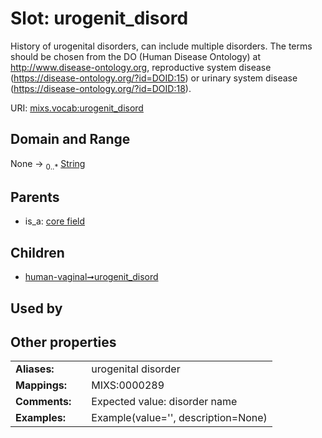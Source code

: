 
# Slot: urogenit_disord


History of urogenital disorders, can include multiple disorders. The terms should be chosen from the DO (Human Disease Ontology) at http://www.disease-ontology.org, reproductive system disease (https://disease-ontology.org/?id=DOID:15) or urinary system disease (https://disease-ontology.org/?id=DOID:18).

URI: [mixs.vocab:urogenit_disord](https://w3id.org/mixs/vocab/urogenit_disord)


## Domain and Range

None &#8594;  <sub>0..\*</sub> [String](types/String.md)

## Parents

 *  is_a: [core field](core_field.md)

## Children

 *  [human-vaginal➞urogenit_disord](human_vaginal_urogenit_disord.md)

## Used by


## Other properties

|  |  |  |
| --- | --- | --- |
| **Aliases:** | | urogenital disorder |
| **Mappings:** | | MIXS:0000289 |
| **Comments:** | | Expected value: disorder name |
| **Examples:** | | Example(value='', description=None) |

